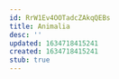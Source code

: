 ```yaml
---
id: RrW1Ev4OOTadcZAkqQEBs
title: Animalia
desc: ''
updated: 1634718415241
created: 1634718415241
stub: true
---
```


